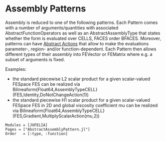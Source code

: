 
# Assembly Patterns

Assembly is reduced to one of the following patterns. Each Pattern comes with a number of arguments/quantities with associated AbstractFunctionOperators as well as an AbstractAssemblyType that states whether the form is evaluated over CELLS, FACES order BFACES. Moreover, patterns can have [Abstract Actions](@ref) that allow to make the evaluations parameter-, region- and/or function-dependent. Each Pattern then allows different types of their assembly into FEVector or FEMatrix where e.g. a subset of arguments is fixed.

Examples:
- the standard piecewise L2 scalar product for a given scalar-valued FESpace FES can be realized via
  Bilineaform{Float64,AssemblyTypeCELL}(FES,Identity,DoNotChangeAction(1))
- the standard piecewise H1 scalar product for a given scalar-valued FESpace FES in 2D and global viscosity coefficient mu can be realized via
  Bilineaform{Float64,AssemblyTypeCELL}(FES,Gradient,MultiplyScalarAction(mu,2))


```@autodocs
Modules = [JUFELIA]
Pages = ["AbstractAssemblyPattern.jl"]
Order   = [:type, :function]
```